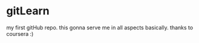 # gitLearn
my first gitHub repo. this gonna serve me in all aspects basically. thanks to coursera :)
